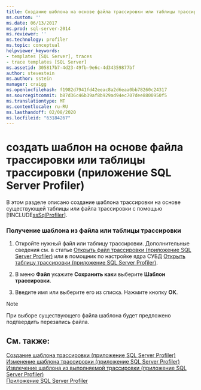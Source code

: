 ```yaml
---
title: Создание шаблона на основе файла трассировки или таблицы трассировки (приложение SQL Server Profiler) | Документы Майкрософт
ms.custom: ''
ms.date: 06/13/2017
ms.prod: sql-server-2014
ms.reviewer: ''
ms.technology: profiler
ms.topic: conceptual
helpviewer_keywords:
- templates [SQL Server], traces
- trace templates [SQL Server]
ms.assetid: 305817b7-4d23-49fb-9e6c-4d34359877bf
author: stevestein
ms.author: sstein
manager: craigg
ms.openlocfilehash: f1982d7941fd42eeac8a2d6eaa0bb78260c24317
ms.sourcegitcommit: b87d36c46b39af8b929ad94ec707dee8800950f5
ms.translationtype: MT
ms.contentlocale: ru-RU
ms.lasthandoff: 02/08/2020
ms.locfileid: "63184267"
---
```

# <a name="derive-a-template-from-a-trace-file-or-trace-table-sql-server-profiler"></a>создать шаблон на основе файла трассировки или таблицы трассировки (приложение SQL Server Profiler)
  В этом разделе описано создание шаблона трассировки на основе существующей таблицы или файла трассировки с помощью [!INCLUDE[ssSqlProfiler](../../includes/sssqlprofiler-md.md)].  
  
### <a name="to-derive-a-template-from-a-trace-file-or-trace-table"></a>Получение шаблона из файла или таблицы трассировки  
  
1.  Откройте нужный файл или таблицу трассировки. Дополнительные сведения см. в статье [Открыть файл трассировки (приложение SQL Server Profiler)](open-a-trace-file-sql-server-profiler.md) или в помощник по настройке ядра СУБД [Открыть таблицу трассировки (приложение SQL Server Profiler)](open-a-trace-table-sql-server-profiler.md).  
  
2.  В меню **Файл** укажите **Сохранить как**и выберите **Шаблон трассировки**.  
  
3.  Введите имя или выберите его из списка. Нажмите кнопку **ОК**.  
  
> [!NOTE]  
>  При выборе существующего файла шаблона будет предложено подтвердить перезапись файла.  
  
## <a name="see-also"></a>См. также:  
 [Создание шаблона трассировки (приложение SQL Server Profiler)](create-a-trace-template-sql-server-profiler.md)   
 [Изменение шаблона трассировки (приложение SQL Server Profiler)](../../database-engine/modify-a-trace-template-sql-server-profiler.md)   
 [Извлечение шаблона из выполняемой трассировки (приложение SQL Server Profiler)](derive-a-template-from-a-running-trace-sql-server-profiler.md)   
 [Приложение SQL Server Profiler](sql-server-profiler.md)  
  
  
